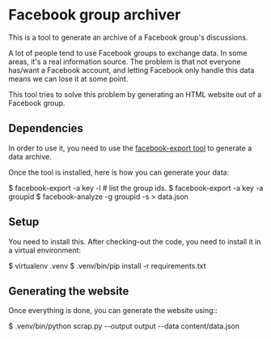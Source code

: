 # Facebook group archiver

This is a tool to generate an archive of a Facebook group's discussions.

A lot of people tend to use Facebook groups to exchange data. In some areas,
it's a real information source. The problem is that not everyone has/want a Facebook
account, and letting Facebook only handle this data means we can lose it at
some point.

This tool tries to solve this problem by generating an HTML website out of a
Facebook group.

## Dependencies

In order to use it, you need to use the [facebook-export tool](https://github.com/KyleAMathews/facebook-export) to generate a data archive.

Once the tool is installed, here is how you can generate your data:

  $ facebook-export -a key -l # list the group ids.
  $ facebook-export -a key -a groupid
  $ facebook-analyze -g groupid -s > data.json

## Setup

You need to install this. After checking-out the code, you need to install
it in a virtual environment:

  $ virtualenv .venv
  $ .venv/bin/pip install -r requirements.txt

## Generating the website

Once everything is done, you can generate the website using::

  $ .venv/bin/python scrap.py --output output --data content/data.json
